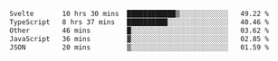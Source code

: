 <!--START_SECTION:waka-->

```txt
Svelte       10 hrs 30 mins  ████████████▒░░░░░░░░░░░░   49.22 %
TypeScript   8 hrs 37 mins   ██████████░░░░░░░░░░░░░░░   40.46 %
Other        46 mins         █░░░░░░░░░░░░░░░░░░░░░░░░   03.62 %
JavaScript   36 mins         ▓░░░░░░░░░░░░░░░░░░░░░░░░   02.85 %
JSON         20 mins         ▒░░░░░░░░░░░░░░░░░░░░░░░░   01.59 %
```

<!--END_SECTION:waka-->

